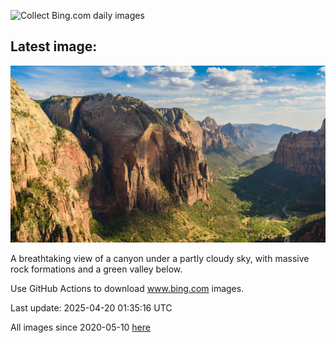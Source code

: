 ![Collect Bing.com daily images](https://github.com/counter2015/bing-daily-images/workflows/Collect%20Bing.com%20daily%20images/badge.svg)
## Latest image:
![](images/ZionValley.jpg)

A breathtaking view of a canyon under a partly cloudy sky, with massive rock formations and a green valley below.

Use GitHub Actions to download www.bing.com images.

Last update: 2025-04-20 01:35:16 UTC

All images since 2020-05-10 [here](https://github.com/counter2015/bing-daily-images/tree/master/images)
